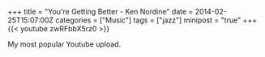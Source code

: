 +++
title = "You're Getting Better - Ken Nordine"
date = 2014-02-25T15:07:00Z
categories = ["Music"]
tags = ["jazz"]
minipost = "true"
+++
{{< youtube zwRFbbX5rz0 >}}

My most popular Youtube upload.